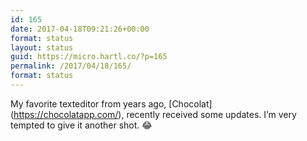 ```yaml
---
id: 165
date: 2017-04-18T09:21:26+00:00
format: status
layout: status
guid: https://micro.hartl.co/?p=165
permalink: /2017/04/18/165/
format: status
---
```

My favorite texteditor from years ago, \[Chocolat\](https://chocolatapp.com/), recently received some updates. I&#8217;m very tempted to give it another shot. &#x1f602;